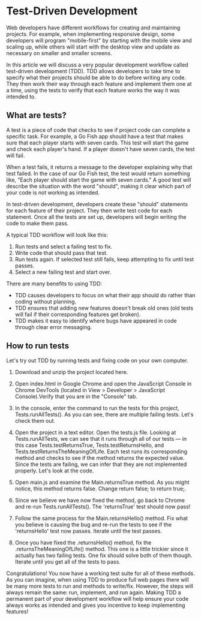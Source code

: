 # Test-Driven Development
Web developers have different workflows for creating and maintaining projects. For example, when implementing responsive design, some developers will program "mobile-first" by starting with the mobile view and scaling up, while others will start with the desktop view and update as necessary on smaller and smaller screens.

In this article we will discuss a very popular development workflow called test-driven development (TDD). TDD allows developers to take time to specify what their projects should be able to do before writing any code. They then work their way through each feature and implement them one at a time, using the tests to verify that each feature works the way it was intended to.

## What are tests?
A test is a piece of code that checks to see if project code can complete a specific task. For example, a Go Fish app should have a test that makes sure that each player starts with seven cards. This test will start the game and check each player's hand. If a player doesn't have seven cards, the test will fail.

When a test fails, it returns a message to the developer explaining why that test failed. In the case of our Go Fish test, the test would return something like, "Each player should start the game with seven cards." A good test will describe the situation with the word "should", making it clear which part of your code is not working as intended.

In test-driven development, developers create these "should" statements for each feature of their project. They then write test code for each statement. Once all the tests are set up, developers will begin writing the code to make them pass.

A typical TDD workflow will look like this:

1. Run tests and select a failing test to fix.
2. Write code that should pass that test.
3. Run tests again. If selected test still fails, keep attempting to fix until test passes.
4. Select a new failing test and start over.

There are many benefits to using TDD:

* TDD causes developers to focus on what their app should do rather than coding without planning.
* TDD ensures that adding new features doesn't break old ones (old tests will fail if their corresponding features get broken).
* TDD makes it easy to identify where bugs have appeared in code through clear error messaging.

## How to run tests
Let's try out TDD by running tests and fixing code on your own computer.

1. Download and unzip the project located here.

2. Open index.html in Google Chrome and open the JavaScript Console in Chrome DevTools (located in View > Developer > JavaScript Console).Verify that you are in the "Console" tab.
3. In the console, enter the command to run the tests for this project, Tests.runAllTests(). As you can see, there are multiple failing tests. Let's check them out.
4. Open the project in a text editor. Open the tests.js file. Looking at Tests.runAllTests, we can see that it runs through all of our tests — in this case Tests.testReturnsTrue, Tests.testReturnsHello, and Tests.testReturnsTheMeaningOfLife. Each test runs its corresponding method and checks to see if the method returns the expected value. Since the tests are failing, we can infer that they are not implemented properly. Let's look at the code.
5. Open main.js and examine the Main.returnsTrue method. As you might notice, this method returns false. Change return false; to return true;.
6. Since we believe we have now fixed the method, go back to Chrome and re-run Tests.runAllTests(). The 'returnsTrue' test should now pass!
7. Follow the same process for the Main.returnsHello() method. Fix what you believe is causing the bug and re-run the tests to see if the 'returnsHello' test now passes. Iterate until the test passes.
8. Once you have fixed the .returnsHello() method, fix the .returnsTheMeaningOfLife() method. This one is a little trickier since it actually has two failing tests. One fix should solve both of them though. Iterate until you get all of the tests to pass.

Congratulations! You now have a working test suite for all of these methods. As you can imagine, when using TDD to produce full web pages there will be many more tests to run and methods to write/fix. However, the steps will always remain the same: run, implement, and run again. Making TDD a permanent part of your development workflow will help ensure your code always works as intended and gives you incentive to keep implementing features!


##
